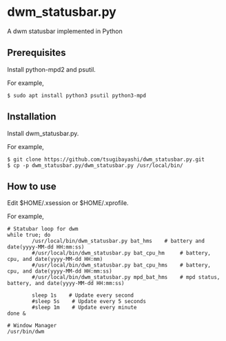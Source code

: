 # dwm_statusbar.py
A dwm statusbar implemented in Python

## Prerequisites

Install python-mpd2 and psutil.

For example,
```
$ sudo apt install python3 psutil python3-mpd
```

## Installation

Install dwm_statusbar.py.

For example,
```
$ git clone https://github.com/tsugibayashi/dwm_statusbar.py.git
$ cp -p dwm_statusbar.py/dwm_statusbar.py /usr/local/bin/
```

## How to use

Edit $HOME/.xsession or $HOME/.xprofile.

For example,
```
# Statubar loop for dwm
while true; do
        /usr/local/bin/dwm_statusbar.py bat_hms    # battery and date(yyyy-MM-dd HH:mm:ss)
        #/usr/local/bin/dwm_statusbar.py bat_cpu_hm     # battery, cpu, and date(yyyy-MM-dd HH:mm)
        #/usr/local/bin/dwm_statusbar.py bat_cpu_hms    # battery, cpu, and date(yyyy-MM-dd HH:mm:ss)
        #/usr/local/bin/dwm_statusbar.py mpd_bat_hms    # mpd status, battery, and date(yyyy-MM-dd HH:mm:ss)

        sleep 1s    # Update every second
        #sleep 5s    # Update every 5 seconds
        #sleep 1m    # Update every minute
done &

# Window Manager
/usr/bin/dwm
```

